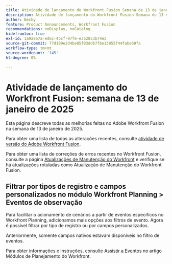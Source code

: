 ```yaml
---
title: Atividade de lançamento do Workfront Fusion Semana de 13 de janeiro de 2025
description: Atividade de lançamento do Workfront Fusion Semana de 13 de janeiro de 2025
author: Becky
feature: Product Announcements, Workfront Fusion
recommendations: noDisplay, noCatalog
hidefromtoc: true
exl-id: 1a9a867a-ed6c-4bcf-97fe-e352853b74e3
source-git-commit: 77d189e2d4be85f83dd67fbe13855f44fabe60fa
workflow-type: tm+mt
source-wordcount: '145'
ht-degree: 0%

---
```


# Atividade de lançamento do Workfront Fusion: semana de 13 de janeiro de 2025

Esta página descreve todas as melhorias feitas no Adobe Workfront Fusion na semana de 13 de janeiro de 2025.

Para obter uma lista de todas as alterações recentes, consulte [atividade de versão do Adobe Workfront Fusion](/help/workfront-fusion/fusion-product-releases/fusion-release-activity.md).

Para obter uma lista de correções de erros recentes no Workfront Fusion, consulte a página [Atualizações de Manutenção do Workfront](https://experienceleague.adobe.com/en/docs/workfront-known-issues/releases/current-updates) e verifique se há atualizações rotuladas como Atualização de Manutenção do Workfront Fusion.

## Filtrar por tipos de registro e campos personalizados no módulo Workfront Planning > Eventos de observação

Para facilitar o acionamento de cenários a partir de eventos específicos no Workfront Planning, adicionamos mais opções aos filtros de evento. Agora é possível filtrar por tipo de registro ou por campos personalizados.

Anteriormente, somente campos nativos estavam disponíveis no filtro de eventos.

Para obter informações e instruções, consulte [Assistir a Eventos](/help/workfront-fusion/references/apps-and-modules/adobe-connectors/workfront-planning-modules.md#watch-events) no artigo Módulos de Planejamento do Workfront.
